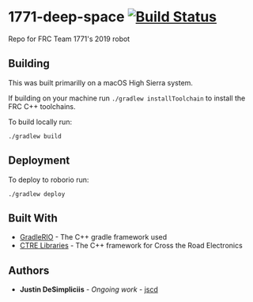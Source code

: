 # 1771-deep-space   [![Build Status](https://travis-ci.com/TEAM1771/1771-deep-space.svg?branch=master)](https://travis-ci.com/TEAM1771/1771-deep-space)
Repo for FRC Team 1771's 2019 robot

## Building

This was built primarilly on a macOS High Sierra system.

If building on your machine run ```./gradlew installToolchain``` to install the FRC C++ toolchains.


To build locally run:
```
./gradlew build
```

## Deployment

To deploy to roborio run:
```
./gradlew deploy
```

## Built With

* [GradleRIO](https://github.com/Open-RIO/GradleRIO) - The C++ gradle framework used
* [CTRE Libraries](https://github.com/CrossTheRoadElec/Phoenix-api) - The C++ framework for Cross the Road Electronics

## Authors

* **Justin DeSimpliciis** - *Ongoing work* - [jscd](https://github.com/jscd)